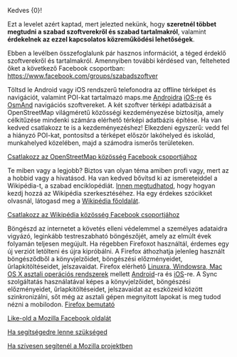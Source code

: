 ﻿Kedves {0}!


Ezt a levelet azért kaptad, mert jelezted nekünk, hogy **szeretnél többet megtudni a szabad szoftverekről és szabad tartalmakról**, valamint **érdekelnek az ezzel kapcsolatos közreműködési lehetőségek**.


Ebben a levélben összefoglalunk pár hasznos információt, a téged érdeklő szoftverekről és tartalmakról. Amennyiben további kérdésed van, felteheted őket a következő Facebook csoportban: <https://www.facebook.com/groups/szabadszoftver>


Töltsd le Android vagy iOS rendszerű telefonodra az offline térképet és navigációt, valamint POI-kat tartalmazó maps.me [Androidra](https://play.google.com/store/apps/details?id=com.mapswithme.maps.pro&hl=hu) [iOS-re](https://itunes.apple.com/hu/app/id510623322) és [OsmAnd](https://play.google.com/store/apps/details?id=net.osmand&hl=hu) navigációs szoftvereket. A két szoftver térképi adatbázisát a OpenStreetMap világméretű közösségi kezdeményezése biztosítja, amely célkitűzése mindenki számára elérhető térképi adatbázis építése. Ha van kedved csatlakozz te is a kezdeményezéshez! Elkezdeni egyszerű: vedd fel a hiányzó POI-kat, pontosítsd a térképet először lakóhelyed és iskolád, munkahelyed közelében, majd a számodra ismerős területeken.

[Csatlakozz az OpenStreetMap közösség Facebook csoportjához](https://www.facebook.com/groups/osm.hu)


Te miben vagy a legjobb? Biztos van olyan téma amiben profi vagy, mert az a hobbid vagy a hivatásod. Ha van kedved bővítsd ki az ismereteiddel a Wikipédia-t, a szabad enciklopédiát. [Innen megtudhatod](https://hu.wikipedia.org/wiki/Wikip%C3%A9dia:Az_els%C5%91_l%C3%A9p%C3%A9sek), hogy hogyan kezdj hozzá az Wikipédia szerkesztéséhez. Ha egy érdekes szócikket olvasnál, látogasd meg a [Wikipédia főoldalát](https://hu.wikipedia.org/wiki/Kezd%C5%91lap).

[Csatlakozz az Wikipédia közösség Facebook csoportjához](https://www.facebook.com/groups/magyar.wikipedia)


Böngészd az internetet a követés elleni védelemmel a személyes adataidra vigyázó, leginkább testreszabható böngészőjét, amely az elmúlt évek folyamán teljesen megújult. Ha régebben Firefoxot használtál, érdemes egy új verziót letölteni és újra kipróbálni. A Firefox áthozhatja jelenleg használt böngésződből a könyvjelzőidet, böngészési előzményeidet, űrlapkitöltéseidet, jelszavaidat. Firefox elérhető [Linuxra, Windowsra, Mac OS X asztali operációs rendszerek](https://www.mozilla.org/en-US/firefox/all/#hu) mellett [Android](https://www.mozilla.org/hu/firefox/android/)-ra és [iOS](https://itunes.apple.com/hu/app/firefox-web-browser/id989804926)-re. A Sync szolgáltatás használatával képes a  könyvjelzőidet, böngészési előzményeidet, űrlapkitöltéseidet, jelszavaidat az eszközeid között szinkronizálni, sőt még az asztali gépen megnyitott lapokat is meg tudod nézni a mobilodon.
[Firefox bemutató](https://www.mozilla.org/en-US/firefox/desktop/)

[Like-old a Mozilla Facebook oldalát](https://www.facebook.com/MozillaHU)

[Ha segítségedre lenne szükséged](https://support.mozilla.org/hu/)

[Ha szívesen segítenél a Mozilla projektben](https://www.facebook.com/groups/mobilizerhungary)

